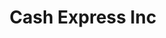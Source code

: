 ---
title: Cash Express Inc
slug: cash-express-inc
updated-on: '2024-05-30T13:44:31.749Z'
created-on: '2024-05-30T13:41:46.671Z'
published-on: '2024-05-30T13:54:32.469Z'
f_city-state-2:
- cms/city/andalusia-al.md
- cms/city/eufaula-al.md
- cms/city/selma-al.md
- cms/city/tallassee-al.md
- cms/city/troy-al.md
- cms/city/mission-ks.md
- cms/city/springfield-mo.md
- cms/city/covington-tn.md
- cms/city/spokane-wa.md
- cms/city/pell-city-al.md
- cms/city/mc-minnville-tn.md
f_locations:
- cms/payday-loan/cash-express-inc-7435.md
- cms/payday-loan/cash-express-inc-7436.md
- cms/payday-loan/cash-express-inc-7437.md
- cms/payday-loan/cash-express-inc-7438.md
- cms/payday-loan/cash-express-inc-7439.md
- cms/payday-loan/cash-express-inc-7440.md
- cms/payday-loan/cash-express-inc-7441.md
- cms/payday-loan/cash-express-inc-7442.md
- cms/payday-loan/cash-express-inc-7443.md
- cms/payday-loan/cash-express-inc-7444.md
- cms/payday-loan/cash-express-inc-7445.md
- cms/payday-loan/cash-express-inc-7446.md
- cms/payday-loan/cash-express-inc-7447.md
f_states:
- cms/state/alabama.md
- cms/state/kansas.md
- cms/state/missouri.md
- cms/state/tennessee.md
- cms/state/washington.md
layout: '[company].html'
tags: company
---